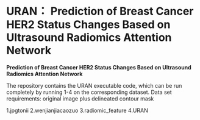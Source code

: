 # URAN： Prediction of Breast Cancer HER2 Status Changes Based on Ultrasound Radiomics Attention Network
**Prediction of Breast Cancer HER2 Status Changes Based on Ultrasound Radiomics Attention Network**

The repository contains the URAN executable code, which can be run completely by running 1-4 on the corresponding dataset.
Data set requirements: original image plus delineated contour mask

1.jpgtonii
2.wenjianjiacaozuo
3.radiomic_feature
4.URAN
